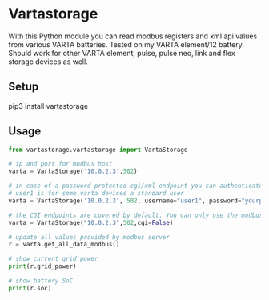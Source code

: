 # Vartastorage
With this Python module you can read modbus registers and xml api values from various VARTA batteries.
Tested on my VARTA element/12 battery.
Should work for other VARTA element, pulse, pulse neo, link and flex storage devices as well.

## Setup
pip3 install vartastorage

## Usage
```python
from vartastorage.vartastorage import VartaStorage

# ip and port for modbus host
varta = VartaStorage('10.0.2.3',502)

# in case of a password protected cgi/xml endpoint you can authenticate as well.
# user1 is for some varta devices a standard user
varta = VartaStorage('10.0.2.3', 502, username="user1", password="yourpassword")

# the CGI endpoints are covered by default. You can only use the modbus part as well
varta = VartaStorage("10.0.2.3",502,cgi=False)

# update all values provided by modbus server
r = varta.get_all_data_modbus()

# show current grid power
print(r.grid_power)

# show battery SoC
print(r.soc)

```
